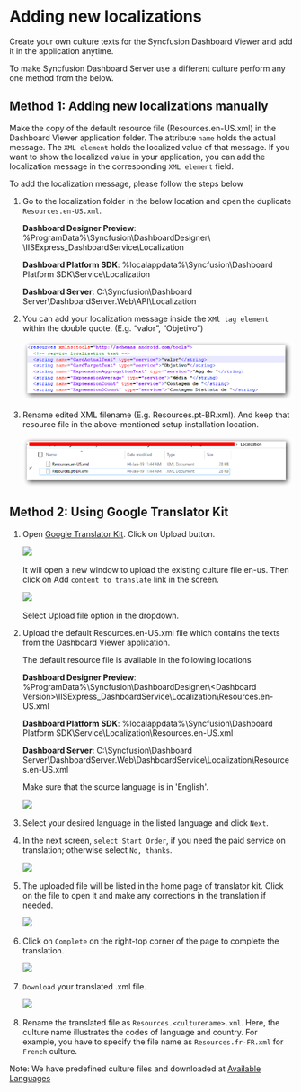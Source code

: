 # Adding new localizations

Create your own culture texts for the Syncfusion Dashboard Viewer and add it in the application anytime.

To make Syncfusion Dashboard Server use a different culture perform any one method from the below.

## Method 1: Adding new localizations manually 

Make the copy of the default resource file (Resources.en-US.xml) in the Dashboard Viewer application folder. The attribute `name` holds the actual message. The `XML element` holds the localized value of that message. If you want to show the localized value in your application, you can add the localization message in the corresponding `XML element` field.

To add the localization message, please follow the steps below

1.	Go to the localization folder in the below location and open the duplicate `Resources.en-US.xml`.

    **Dashboard Designer Preview**: %ProgramData%\Syncfusion\DashboardDesigner\                                                      <Dashboard Version>\IISExpress_DashboardService\Localization

    **Dashboard Platform SDK**: %localappdata%\Syncfusion\Dashboard Platform SDK\Service\Localization

    **Dashboard Server**: C:\Syncfusion\Dashboard Server\DashboardServer.Web\API\Localization

2.	You can add your localization message inside the `XMl tag element` within the double quote. (E.g. “valor”, “Objetivo”)

    ![](Images/MK1.png)
 
3.	Rename edited XML filename (E.g. Resources.pt-BR.xml). And keep that resource file in the above-mentioned setup installation location.

    ![](Images/MK2.png)

## Method 2: Using Google Translator Kit

1. Open [Google Translator Kit](https://translate.google.com/toolkit). Click on Upload button.

    ![](Images/GTK1.png)

    It will open a new window to upload the existing culture file en-us. Then click on Add `content to translate` link in the screen.

    ![](Images/GTK2.png)

    Select Upload file option in the dropdown.

2. Upload the default Resources.en-US.xml file which contains the texts from the Dashboard Viewer application.

   The default resource file is available in the following locations

   **Dashboard Designer Preview**: %ProgramData%\Syncfusion\DashboardDesigner\\<Dashboard Version\>\IISExpress_DashboardService\Localization\Resources.en-US.xml

   **Dashboard Platform SDK**: %localappdata%\Syncfusion\Dashboard Platform SDK\Service\Localization\Resources.en-US.xml

   **Dashboard Server**: C:\Syncfusion\Dashboard Server\DashboardServer.Web\DashboardService\Localization\Resources.en-US.xml

   Make sure that the source language is in 'English'.

   ![](Images/GTK3.png)

3. Select your desired language in the listed language and click `Next`.

4. In the next screen, `select Start Order`, if you need the paid service on translation; otherwise select `No, thanks`.

    ![](Images/GTK4.png)

5. The uploaded file will be listed in the home page of translator kit. Click on the file to open it and make any corrections in the translation if needed.

    ![](Images/GTK5.png)

6. Click on `Complete` on the right-top corner of the page to complete the translation.
   
   ![](Images/GTK6.png)

7. `Download` your translated .xml file.

    ![](Images/GTK7.png)

8. Rename the translated file as `Resources.<culturename>.xml`. Here, the culture name illustrates the codes of language and country. For example, you have to specify the file name as `Resources.fr-FR.xml` for `French` culture.

Note: We have predefined culture files and downloaded at [Available Languages](https://github.com/syncfusion/dashboarddesigner-global/tree/master/Dashboard%20Viewer/Locale)
